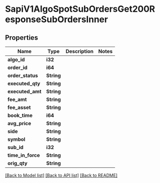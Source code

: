 # SapiV1AlgoSpotSubOrdersGet200ResponseSubOrdersInner

## Properties

Name | Type | Description | Notes
------------ | ------------- | ------------- | -------------
**algo_id** | **i32** |  | 
**order_id** | **i64** |  | 
**order_status** | **String** |  | 
**executed_qty** | **String** |  | 
**executed_amt** | **String** |  | 
**fee_amt** | **String** |  | 
**fee_asset** | **String** |  | 
**book_time** | **i64** |  | 
**avg_price** | **String** |  | 
**side** | **String** |  | 
**symbol** | **String** |  | 
**sub_id** | **i32** |  | 
**time_in_force** | **String** |  | 
**orig_qty** | **String** |  | 

[[Back to Model list]](../README.md#documentation-for-models) [[Back to API list]](../README.md#documentation-for-api-endpoints) [[Back to README]](../README.md)


